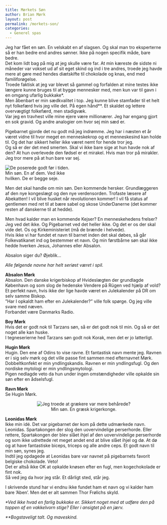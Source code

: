 ```yaml
---
title: Mørkets Søn
author: Brian Mørk
layout: post
permalink: /morkets-son/
categories:
  - Generel spas
---
```

Jeg har fået en søn. En velskabt en af slagsen. Og skal man tro eksperterne så er han bedre end andres sønner. Ikke på nogen specifik måde, bare bedre.  
Det kom lidt bag på mig at jeg skulle være far. At min kæreste de sidste ni måneder var vokset ud af sit eget skind og ind i tre andres, troede jeg havde mere at gøre med hendes diætskifte til chokolade og knas, end med familiforøgelse.  
Troede faktisk at jeg var blevet så gammel og forfalden at mine testes ikke længere kunne bruges til at bygge mennesker med, men kun var til gavn i en omgang ufarlig bukkake*.  
Men åbenbart er min sædkvalitet i top. Jeg kunne blive stamfader til et helt nyt folkefærd hvis jeg ville det. På egen hånd**. Et skaldet og lettere overvægtigt folkefærd, men stadigvæk.  
Var jeg en travhest ville mine ejere være millionærer. Jeg har engang gjort en sok gravid. Og andre analogier om hvor sej min sæd er.

Pigebarnet gjorde det nu godt må jeg indrømme. Jeg har i næsten et år været vidne til hvor meget en menneskekrop og et menneskesind kan holde til. Og det har sikkert heller ikke været nemt for hende tror jeg.  
Og så er der det med smerten. Skal vi ikke bare sige at hun havde nok af den? At hun overlevede den fødsel er et mirakel. Hvis man tror på mirakler. Jeg tror mere på at hun bare var sej.

<div class="bitImage bitRight" style="width: 208px">
  <img src="http://www.abekat.net/wp-content/images/absalon.jpg" alt="De poserede godt før i tiden." /><br /> Min søn. En af dem. Ved ikke hvilken. De er begge seje.
</div>

Men det skal handle om min søn. Den kommende hersker. Grundlæggeren af den nye kongeslægt og den nye verdensorden. Trofaste læsere af Abekatten! I vil blive husket når revolutionen kommer! I vil få status af gentlemen med ret til at bære sabel og skose UnderDanerne (det kommer resten af danskerne til at hedde).

Men hvad kalder man en kommende Kejser? En menneskehedens frelser? Jeg ved det ikke. Og Pigebarnet ved det heller ikke. Og det er os der skal vide det. Os og Kirkeministeriet (må de brænde i helvede).  
Hvis ikke vi har fundet et navn til barnet inden det skal døbes, så går Folkevatikanet ind og bestemmer et navn. Og min førstbårne søn skal ikke hedde hverken Jesus, Johannes eller Absalon.

Absalon siger du? Øjeblik…

*Alle følgende navne har helt seriøst været i spil.*

**Absalon Mørk**  
Absalon. Den danske krigerbiskop af Hvideslægten der grundlagde København og som slog de hedenske Vendere på Rügen ved hjælp af vold? Et perfekt navn, hvis ikke der lige havde været en Julekalender på DR om selv samme Biskop.  
”Har I opkaldt ham efter en Julekalender?” ville folk spørge. Og jeg ville svare med næven.  
Forbandet være Danmarks Radio.

**Boy Mørk**  
Hvis det er godt nok til Tarzans søn, så er det godt nok til min. Og så er det noget alle kan huske.  
I tegneserierne hed Tarzans søn godt nok Korak, men det er jo latterligt.

**Hugin Mørk**  
Hugin. Den ene af Odins to vise ravne. Et fantastisk navn mente jeg. Ravnen er i sig selv mørk og det ville passe fint sammen med efternavnet Mørk. Dobbeltkonfekt er min yndlingskandis. Ravnen er min yndlingsfugl. Og den nordiske mytologi er min yndlingsmytologi.  
Pigen nedlagde veto da hun under ingen omstændigheder ville opkalde sin søn efter en ådselsfugl.

**Ravn Mørk**  
Se Hugin Mørk.

<center>
  <div class="bitImage bitCenter" style="width: 458px">
    <img src="http://www.abekat.net/wp-content/images/leo.jpg" alt="Jeg troede at grækere var mere behårede?" /><br /> Min søn. En græsk krigerkonge.
  </div>
  
  <p>
    </center>
  </p>
  
  <p>
    <strong>Leonidas Mørk</strong><br /> Ikke min idé. Det var pigebarnet der kom på dette udmærkede navn. Leonidas. Spartakongen der slog den uovervindelige perserhorde. Eller rettere, Spartakongen der blev slået ihjel af den uovervindelige perserhorde og som ikke udrettede ret meget andet end at blive slået ihjel og dø. At dø og at have fantastiske biceps, triceps og alle andre ceps. Et godt navn til min søn, synes jeg.<br /> Indtil jeg opdagede at Leonidas bare var navnet på pigebarnets favorit belgiske chokolade. Veto!<br /> Det er altså ikke OK at opkalde knøsen efter en fugl, men kogechokolade er fint nok.<br /> Så ved jeg da hvor jeg står. Et dårligt sted, står jeg.
  </p>
  
  <p>
    I skrivende stund har vi endnu ikke fundet ham et navn og vi kalder ham bare ’Aben’. Men det er alt sammen Thor Frølichs skyld.
  </p>
  
  <p>
    <em>*Ved ikke hvad en farlig bukkake er. Sikkert noget med at udføre den på toppen af en vakkelvorn stige? Eller i ansigtet på en jærv.</p> <p>
      **Bogstaveligt talt. Og maveskind.</em>
    </p>